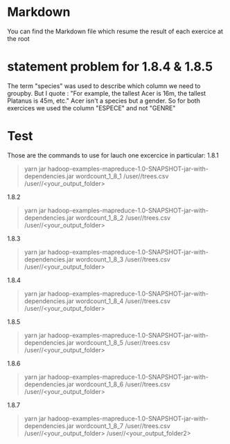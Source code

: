 # Markdown
You can find the Markdown file which resume the result of each exercice at the root

# statement problem for 1.8.4 & 1.8.5
The term "species" was used to describe which column we need to groupby. But I quote : "For example, the tallest Acer is 16m, the tallest Platanus is 45m, etc." Acer isn't a species but a gender. So for both exercices we used the column "ESPECE" and not "GENRE"

# Test
Those are the commands to use for lauch one excercice in particular:
1.8.1

>yarn jar hadoop-examples-mapreduce-1.0-SNAPSHOT-jar-with-dependencies.jar wordcount_1_8_1 /user/<username>/trees.csv /user/<username>/<your_output_folder>
  
1.8.2

>yarn jar hadoop-examples-mapreduce-1.0-SNAPSHOT-jar-with-dependencies.jar wordcount_1_8_2 /user/<username>/trees.csv /user/<username>/<your_output_folder>

1.8.3

>yarn jar hadoop-examples-mapreduce-1.0-SNAPSHOT-jar-with-dependencies.jar wordcount_1_8_3 /user/<username>/trees.csv /user/<username>/<your_output_folder>

1.8.4

>yarn jar hadoop-examples-mapreduce-1.0-SNAPSHOT-jar-with-dependencies.jar wordcount_1_8_4 /user/<username>/trees.csv /user/<username>/<your_output_folder>

1.8.5

>yarn jar hadoop-examples-mapreduce-1.0-SNAPSHOT-jar-with-dependencies.jar wordcount_1_8_5 /user/<username>/trees.csv /user/<username>/<your_output_folder>

1.8.6

>yarn jar hadoop-examples-mapreduce-1.0-SNAPSHOT-jar-with-dependencies.jar wordcount_1_8_6 /user/<username>/trees.csv /user/<username>/<your_output_folder>

1.8.7

>yarn jar hadoop-examples-mapreduce-1.0-SNAPSHOT-jar-with-dependencies.jar wordcount_1_8_7 /user/<username>/trees.csv /user/<username>/<your_output_folder> /user/<username>/<your_output_folder2>

